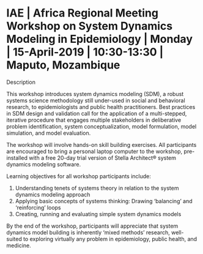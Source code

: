 # IAE | Africa Regional Meeting Workshop on System Dynamics Modeling in Epidemiology | Monday | 15-April-2019 | 10:30-13:30 | Maputo, Mozambique

Description

This workshop introduces system dynamics modeling (SDM), a robust systems science methodology still under-used in social and behavioral research, to epidemiologists and public health practitioners. Best practices in SDM design and validation call for the application of a multi-stepped, iterative procedure that engages multiple stakeholders in deliberative problem identification, system conceptualization, model formulation, model simulation, and model evaluation. 

The workshop will involve hands-on skill building exercises. All participants are encouraged to bring a personal laptop computer to the workshop, pre-installed with a free 20-day trial version of Stella Architect® system dynamics modeling software. 

Learning objectives for all workshop participants include: 
1.	Understanding tenets of systems theory in relation to the system dynamics modeling approach
2.	Applying basic concepts of systems thinking: Drawing ‘balancing’ and ‘reinforcing’ loops 
3.	Creating, running and evaluating simple system dynamics models 

By the end of the workshop, participants will appreciate that system dynamics model building is inherently ‘mixed methods’ research, well-suited to exploring virtually any problem in epidemiology, public health, and medicine. 
